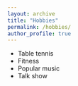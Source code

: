```yaml
---
layout: archive
title: "Hobbies"
permalink: /hobbies/
author_profile: true
---
```



<ul>
<li> Table tennis</li>

<li> Fitness</li>

<li> Popular music</li>

<li> Talk show</li>

</ul>
